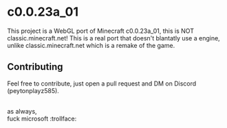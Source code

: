 # c0.0.23a_01
This project is a WebGL port of Minecraft c0.0.23a_01, this is NOT classic.minecraft.net! This is a real port that doesn't blantatly use a engine, unlike classic.minecraft.net which is a remake of the game.

## Contributing
Feel free to contribute, just open a pull request and DM on Discord (peytonplayz585).

<br>
as always, <br>
fuck microsoft :trollface:
<br>
